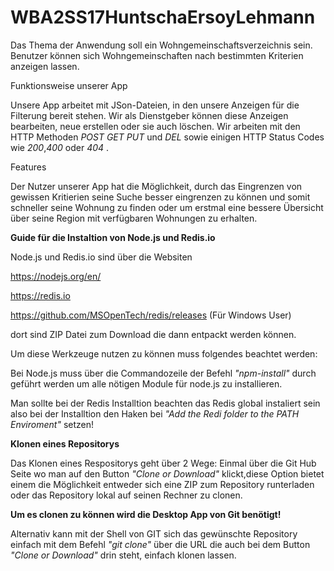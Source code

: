 # WBA2SS17HuntschaErsoyLehmann

Das Thema der Anwendung soll ein Wohngemeinschaftsverzeichnis sein. Benutzer können sich Wohngemeinschaften nach bestimmten Kriterien anzeigen lassen. 

Funktionsweise unserer App

Unsere App arbeitet mit JSon-Dateien, in den unsere Anzeigen für die Filterung bereit stehen. Wir als Dienstgeber können diese Anzeigen bearbeiten, neue erstellen oder sie auch löschen. Wir arbeiten mit den HTTP Methoden *POST* *GET* *PUT* und *DEL* sowie einigen HTTP Status Codes wie *200*,*400* oder *404* . 

Features 

Der Nutzer unserer App hat die Möglichkeit, durch das Eingrenzen von gewissen Kritierien seine Suche besser eingrenzen zu können und somit schneller seine Wohnung zu finden oder um erstmal eine bessere Übersicht über seine Region mit verfügbaren Wohnungen zu erhalten. 


**Guide für die Instaltion von Node.js und Redis.io**

Node.js und Redis.io sind über die Websiten 

https://nodejs.org/en/ 

https://redis.io 

https://github.com/MSOpenTech/redis/releases (Für Windows User)

dort sind ZIP Datei zum Download die dann entpackt werden können.

Um diese Werkzeuge nutzen zu können muss folgendes beachtet werden: 

Bei Node.js muss über die Commandozeile der Befehl *"npm-install"* durch geführt werden um alle nötigen Module für node.js zu installieren. 

Man sollte bei der Redis Installtion beachten das Redis global instaliert sein also bei der Installtion den Haken bei *"Add the Redi folder to the PATH Enviroment"* setzen!


**Klonen eines Repositorys**

Das Klonen eines Respositorys geht über 2 Wege: 
Einmal über die Git Hub Seite wo man auf den Button *"Clone or Download"* klickt,diese Option bietet einem die Möglichkeit entweder sich eine ZIP zum Repository runterladen oder das Repository lokal auf seinen Rechner zu clonen.

**Um es clonen zu können wird die Desktop App von Git benötigt!**

Alternativ kann mit der Shell von GIT sich das gewünschte Repository einfach mit dem Befehl *"git clone"* über die URL die auch bei dem Button *"Clone or Download"* drin steht, einfach klonen lassen.  





